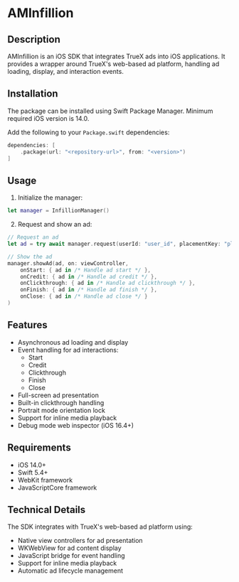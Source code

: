 # AMInfillion

## Description

AMInfillion is an iOS SDK that integrates TrueX ads into iOS applications. It provides a wrapper around TrueX's web-based ad platform, handling ad loading, display, and interaction events.

## Installation

The package can be installed using Swift Package Manager. Minimum required iOS version is 14.0.

Add the following to your `Package.swift` dependencies:

```swift
dependencies: [
    .package(url: "<repository-url>", from: "<version>")
]
```

## Usage

1. Initialize the manager:

```swift
let manager = InfillionManager()
```

2. Request and show an ad:

```swift
// Request an ad
let ad = try await manager.request(userId: "user_id", placementKey: "placement_key")

// Show the ad
manager.showAd(ad, on: viewController,
    onStart: { ad in /* Handle ad start */ },
    onCredit: { ad in /* Handle ad credit */ },
    onClickthrough: { ad in /* Handle ad clickthrough */ },
    onFinish: { ad in /* Handle ad finish */ },
    onClose: { ad in /* Handle ad close */ }
)
```

## Features

- Asynchronous ad loading and display
- Event handling for ad interactions:
  - Start
  - Credit
  - Clickthrough
  - Finish
  - Close
- Full-screen ad presentation
- Built-in clickthrough handling
- Portrait mode orientation lock
- Support for inline media playback
- Debug mode web inspector (iOS 16.4+)

## Requirements

- iOS 14.0+
- Swift 5.4+
- WebKit framework
- JavaScriptCore framework

## Technical Details

The SDK integrates with TrueX's web-based ad platform using:

- Native view controllers for ad presentation
- WKWebView for ad content display
- JavaScript bridge for event handling
- Support for inline media playback
- Automatic ad lifecycle management
